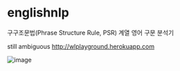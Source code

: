 # englishnlp

구구조문법(Phrase Structure Rule, PSR) 계열 영어 구문 분석기

still ambiguous
http://wlplayground.herokuapp.com

![image](https://user-images.githubusercontent.com/62895113/127808519-5397ed6d-fc2f-4ae7-bc62-e272998953f7.png)
